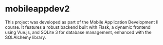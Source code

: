 # mobileappdev2
This project was developed as part of the Mobile Application Development II course. It features a robust backend built with Flask, a dynamic frontend using Vue.js, and SQLite 3 for database management, enhanced with the SQLAlchemy library.
